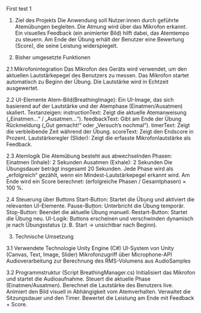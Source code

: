 First test 1


1. Ziel des Projekts
Die Anwendung soll Nutzer:innen durch geführte Atemübungen begleiten. Die Atmung wird über das Mikrofon erkannt. Ein visuelles Feedback (ein animierter Bild) hilft dabei, das Atemtempo zu steuern. Am Ende der Übung erhält der Benutzer eine Bewertung (Score), die seine Leistung widerspiegelt.

2. Bisher umgesetzte Funktionen

2.1 Mikrofonintegration
Das Mikrofon des Geräts wird verwendet, um den aktuellen Lautstärkepegel des Benutzers zu messen.
Das Mikrofon startet automatisch zu Beginn der Übung.
Die Lautstärke wird in Echtzeit ausgewertet.

2.2 UI-Elemente
Atem-Bild(BreathingImage): Ein UI-Image, das sich basierend auf der Lautstärke und der Atemphase (Einatmen/Ausatmen) skaliert.
Textanzeigen:
instructionText: Zeigt die aktuelle Atemanweisung („Einatmen...“ / „Ausatmen...“).
feedbackText: Gibt am Ende der Übung Rückmeldung („Gut gemacht!“ oder „Versuch’s nochmal“).
timerText: Zeigt die verbleibende Zeit während der Übung.
scoreText: Zeigt den Endscore in Prozent.
Lautstärkeregler (Slider): Zeigt die erfasste Mikrofonlautstärke als Feedback.

2.3 Atemlogik
Die Atemübung besteht aus abwechselnden Phasen:
Einatmen (Inhale): 2 Sekunden
Ausatmen (Exhale): 2 Sekunden
Die Übungsdauer beträgt insgesamt 20 Sekunden.
Jede Phase wird als „erfolgreich“ gezählt, wenn ein Mindest-Lautstärkepegel erkannt wird.
Am Ende wird ein Score berechnet: (erfolgreiche Phasen / Gesamtphasen) × 100 %.

2.4 Steuerung über Buttons
Start-Button: Startet die Übung und aktiviert die relevanten UI-Elemente.
Pause-Button: Unterbricht die Übung temporär.
Stop-Button: Beendet die aktuelle Übung manuell.
Restart-Button: Startet die Übung neu.
UI-Logik:
Buttons erscheinen und verschwinden dynamisch je nach Übungsstatus (z. B. Start → unsichtbar nach Beginn).

3. Technische Umsetzung

3.1 Verwendete Technologie
Unity Engine (C#)
UI-System von Unity (Canvas, Text, Image, Slider)
Mikrofonzugriff über Microphone-API
Audioverarbeitung zur Berechnung des RMS-Volumens aus AudioSamples

3.2 Programmstruktur (Script BreathingManager.cs)
Initialisiert das Mikrofon und startet die Audioaufnahme.
Steuert die aktuelle Phase (Einatmen/Ausatmen).
Berechnet die Lautstärke des Benutzers live.
Animiert den Bild visuell in Abhängigkeit vom Atemverhalten.
Verwaltet die Sitzungsdauer und den Timer.
Bewertet die Leistung am Ende mit Feedback + Score.
